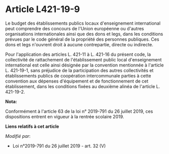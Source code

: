 # Article L421-19-9

Le budget des établissements publics locaux d'enseignement international peut comprendre des concours de l'Union européenne
ou d'autres organisations internationales ainsi que des dons et legs, dans les conditions prévues par le code général de la
propriété des personnes publiques. Ces dons et legs n'ouvrent droit à aucune contrepartie, directe ou indirecte.

Pour l'application des articles L. 421-11 à L. 421-16 du présent code, la collectivité de rattachement de l'établissement
public local d'enseignement international est celle ainsi désignée par la convention mentionnée à l'article L. 421-19-1, sans
préjudice de la participation des autres collectivités et établissements publics de coopération intercommunale parties à
cette convention aux dépenses d'équipement et de fonctionnement de cet établissement, dans les conditions fixées au deuxième
alinéa de l'article L. 421-19-2.

**Nota:**

Conformément à l'article 63 de la loi n° 2019-791 du 26 juillet 2019, ces dispositions entrent en vigueur à la rentrée
scolaire 2019.

**Liens relatifs à cet article**

_Modifié par_:

  - Loi n°2019-791 du 26 juillet 2019 - art. 32 (V)
